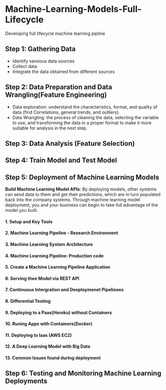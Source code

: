 # Machine-Learning-Models-Full-Lifecycle
 Developing full lifecycle machine learning pipline
 
##  Step 1: Gathering Data
* Identify varoious data sources
* Collect data
* Integrate the data obtained from different sources
 
 ## Step 2:  Data Preparation and Data Wrangling(Feature Engineering)
* Data exploration:  understand the characteristics, format, and quality of data (find Correlations, general trends, and outliers).
* Data Wrangling:  the process of cleaning the data, selecting the variable to use, and transforming the data in a proper format to make it more suitable for analysis in the next step.
 
 ## Step 3: Data Analysis (Feature Selection)
 
 ## Step 4: Train Model and Test Model
 
 ## Step 5: Deployment of Machine Learning Models
__Build Machine Learning Model APIs__: By deploying models, other systems can send data to them and get their predictions, which are in turn populated back into the company systems. Through machine learning model deployment, you and your business can begin to take full advantage of the model you built.
 
 #### 1. Setup and Key Tools

#### 2. Machine Learning Pipeline - Research Environment

#### 3. Machine Learning System Architecture

#### 4. Machine Learning Pipeline: Production code

#### 5. Create a Machine Learning Pipeline Application

#### 6. Serving thee Model via REST API

#### 7. Continuous Intergration and Deeploymenet Pipelinees

#### 8. Differential Testing

#### 9. Deploying to a Paas(Heroku) without Containers

#### 10. Runing Apps with Containers(Docker)

#### 11. Deploying to laas (AWS EC2)

#### 12. A Deep Learning Model with Big Data

#### 13. Common Issues found during deployment
 
 ## Step 6: Testing and Monitoring Machine Learning Deployments
